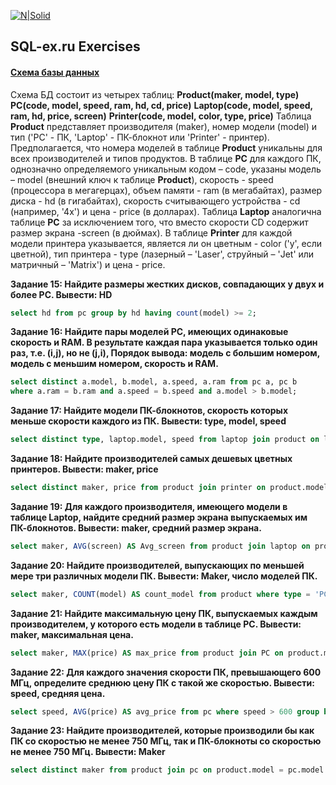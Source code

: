[![N|Solid](https://encrypted-tbn0.gstatic.com/images?q=tbn:ANd9GcRUEqQLS3O85FLB-K8jA0f2K8p7fWGUrzq1qQ&usqp=CAU)](https://sql-ex.ru/)

## SQL-ex.ru Exercises

#### **[Схема базы данных](https://sql-ex.ru/help/select13.php#db_1)**

Схема БД состоит из четырех таблиц:
**Product(maker, model, type)**
**PC(code, model, speed, ram, hd, cd, price)**
**Laptop(code, model, speed, ram, hd, price, screen)**
**Printer(code, model, color, type, price)**
Таблица **Product** представляет производителя (maker), номер модели (model) и тип ('PC' - ПК, 'Laptop' - ПК-блокнот или 'Printer' - принтер). Предполагается, что номера моделей в таблице **Product** уникальны для всех производителей и типов продуктов. В таблице **PC** для каждого ПК, однозначно определяемого уникальным кодом – code, указаны модель – model (внешний ключ к таблице **Product**), скорость - speed (процессора в мегагерцах), объем памяти - ram (в мегабайтах), размер диска - hd (в гигабайтах), скорость считывающего устройства - cd (например, '4x') и цена - price (в долларах). Таблица **Laptop** аналогична таблице **РС** за исключением того, что вместо скорости CD содержит размер экрана -screen (в дюймах). В таблице **Printer** для каждой модели принтера указывается, является ли он цветным - color ('y', если цветной), тип принтера - type (лазерный – 'Laser', струйный – 'Jet' или матричный – 'Matrix') и цена - price.






**Задание 15: Найдите размеры жестких дисков, совпадающих у двух и более PC. Вывести: HD** 
```sql
select hd from pc group by hd having count(model) >= 2;
```

**Задание 16: Найдите пары моделей PC, имеющих одинаковые скорость и RAM. В результате каждая пара указывается только один раз, т.е. (i,j), но не (j,i), Порядок вывода: модель с большим номером, модель с меньшим номером, скорость и RAM.**
```sql
select distinct a.model, b.model, a.speed, a.ram from pc a, pc b
where a.ram = b.ram and a.speed = b.speed and a.model > b.model;
```

**Задание 17: Найдите модели ПК-блокнотов, скорость которых меньше скорости каждого из ПК. Вывести: type, model, speed**
```sql
select distinct type, laptop.model, speed from laptop join product on laptop.model = product.model where speed < (select MIN(speed) from pc);
```

**Задание 18: Найдите производителей самых дешевых цветных принтеров. Вывести: maker, price**
```sql
select distinct maker, price from product join printer on product.model = printer.model where color = 'y' and price = (select min(price) from printer where color = 'y');
```

**Задание 19: Для каждого производителя, имеющего модели в таблице Laptop, найдите средний размер экрана выпускаемых им ПК-блокнотов. Вывести: maker, средний размер экрана.**
```sql
select maker, AVG(screen) AS Avg_screen from product join laptop on product.model = laptop.model group by maker;
```

**Задание 20: Найдите производителей, выпускающих по меньшей мере три различных модели ПК. Вывести: Maker, число моделей ПК.**
```sql
select maker, COUNT(model) AS count_model from product where type = 'PC' group by maker having count(model) >=3
```

**Задание 21: Найдите максимальную цену ПК, выпускаемых каждым производителем, у которого есть модели в таблице PC. Вывести: maker, максимальная цена.**

```sql
select maker, MAX(price) AS max_price from product join PC on product.model = pc.model group by maker
```

**Задание 22: Для каждого значения скорости ПК, превышающего 600 МГц, определите среднюю цену ПК с такой же скоростью. Вывести: speed, средняя цена.**
```sql
select speed, AVG(price) AS avg_price from pc where speed > 600 group by speed
```

**Задание 23: Найдите производителей, которые производили бы как ПК
со скоростью не менее 750 МГц, так и ПК-блокноты со скоростью не менее 750 МГц. Вывести: Maker**

```sql
select distinct maker from product join pc on product.model = pc.model where speed >= 750 and maker in (select distinct maker from product join laptop on product.model = laptop.model where speed >= 750)
```





